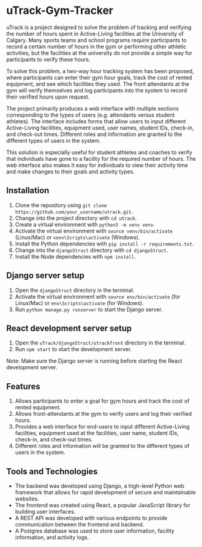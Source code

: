# uTrack-Gym-Tracker

uTrack is a project designed to solve the problem of tracking and verifying the number of hours spent in Active-Living facilities at the University of Calgary. Many sports teams and school programs require participants to record a certain number of hours in the gym or performing other athletic activities, but the facilities at the university do not provide a simple way for participants to verify these hours.

To solve this problem, a two-way hour tracking system has been proposed, where participants can enter their gym hour goals, track the cost of rented equipment, and see which facilities they used. The front attendants at the gym will verify themselves and log participants into the system to record their verified hours upon request.

The project primarily produces a web interface with multiple sections corresponding to the types of users (e.g. attendants versus student athletes). The interface includes forms that allow users to input different Active-Living facilities, equipment used, user names, student IDs, check-in, and check-out times. Different roles and information are granted to the different types of users in the system.

This solution is especially useful for student athletes and coaches to verify that individuals have gone to a facility for the required number of hours. The web interface also makes it easy for individuals to view their activity time and make changes to their goals and activity types.


## Installation
1. Clone the repository using `git clone https://github.com/your_username/utrack.git`.
2. Change into the project directory with `cd utrack`.
3. Create a virtual environment with `python3 -m venv venv`.
4. Activate the virtual environment with `source venv/bin/activate` (Linux/Mac) or `venv\Scripts\activate` (Windows).
5. Install the Python dependencies with `pip install -r requirements.txt`.
6. Change into the `djangoStruct` directory with `cd djangoStruct`.
7. Install the Node dependencies with `npm install`.

## Django server setup
1. Open the `djangoStruct` directory in the terminal.
2. Activate the virtual environment with `source env/bin/activate` (for Linux/Mac) or `env\Scripts\activate` (for Windows).
3. Run `python manage.py runserver` to start the Django server.

## React development server setup
1. Open the `uTrack/djangoStruct/utrackfront` directory in the terminal.
2. Run `npm start` to start the development server.

Note: Make sure the Django server is running before starting the React development server.

## Features
1. Allows participants to enter a goal for gym hours and track the cost of rented equipment.
2. Allows front-attendants at the gym to verify users and log their verified hours.
3. Provides a web interface for end-users to input different Active-Living facilities, equipment used at the facilities, user name, student IDs, check-in, and check-out times.
4. Different roles and information will be granted to the different types of users in the system.

## Tools and Technologies
- The backend was developed using Django, a high-level Python web framework that allows for rapid development of secure and maintainable websites.
- The frontend was created using React, a popular JavaScript library for building user interfaces.
- A REST API was developed with various endpoints to provide communication between the frontend and backend.
- A Postgres database was used to store user information, facility information, and activity logs.


